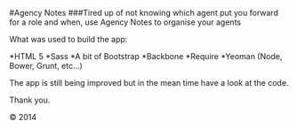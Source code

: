 #Agency Notes
###Tired up of not knowing which agent put you forward for a role and when, use Agency Notes to organise your agents

What was used to build the app:

*HTML 5
*Sass 
*A bit of Bootstrap
*Backbone
*Require
*Yeoman (Node, Bower, Grunt, etc...)

The app is still being improved but in the mean time have a look at the code.

Thank you.

&copy; 2014
